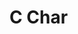<!--
 * @Author       : facsert
 * @Date         : 2023-05-26 20:15:38
 * @LastEditTime : 2023-07-28 11:46:36
 * @Description  : edit description
-->

# C  Char

